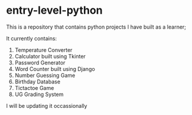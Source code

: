 # entry-level-python
This is a repository that contains python projects I have built as a learner;

It currently contains:
1. Temperature Converter
2. Calculator built using Tkinter
3. Password Generator
4. Word Counter built using Django
5. Number Guessing Game
6. Birthday Database
7. Tictactoe Game
8. UG Grading System


I will be updating it occassionally

